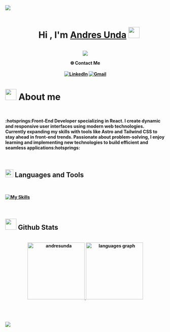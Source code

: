 <img src="https://user-images.githubusercontent.com/73097560/115834477-dbab4500-a447-11eb-908a-139a6edaec5c.gif">

<div>

<div id="user-content-toc">
  <ul align="center">
    <summary>
      <h1 style="display: inline-block" align="center"">
      <b>Hi , I'm 
      <a href="https://www.linkedin.com/in/andres-unda-armas-987640142" target="_blank">Andres Unda</a> 
      <img src="https://media.giphy.com/media/hvRJCLFzcasrR4ia7z/giphy.gif" width="35">
      </h1>
      </summary>
  </ul>
</div>
  
<p align="center">
  <a href="https://github.com/DenverCoder1/readme-typing-svg">
  <img src="https://readme-typing-svg.herokuapp.com?font=Time+New+Roman&color=cyan&size=25&center=true&vCenter=true&width=500&height=100&lines=Front+End+Developer">
</a>

</p>
</div>


<div align="center">
 🌐  Contact Me
</div>

<div align="center">
</br>
<a href="https://www.linkedin.com/in/andres-unda-armas-987640142" target="_blank"><img src="https://img.shields.io/badge/LinkedIn-0077B5?style=for-the-badge&logo=linkedin&logoColor=white" alt="LinkedIn"></a>
<a href="mailto:undadevcode@gmail.com" target="_blank"><img src="https://img.shields.io/badge/Gmail-D14836?style=for-the-badge&logo=gmail&logoColor=white" alt="Gmail"></a>
</div>


# <picture><img src = "https://github.com/7oSkaaa/7oSkaaa/blob/main/Images/about_me.gif?raw=true" width = 35px></picture><b> About me</b>

<br>

<p>:hotsprings:Front-End Developer specializing in React. I create dynamic and responsive user interfaces using modern web technologies. Currently expanding my skills with tools like Astro and Tailwind CSS to stay ahead in front-end trends. Passionate about problem-solving, I enjoy learning and implementing new technologies to build efficient and seamless applications:hotsprings:</p>

<br>


## <img src="https://media2.giphy.com/media/QssGEmpkyEOhBCb7e1/giphy.gif?cid=ecf05e47a0n3gi1bfqntqmob8g9aid1oyj2wr3ds3mg700bl&rid=giphy.gif" width ="25"><b> Languages and Tools</b>
<br>


[![My Skills](https://skillicons.dev/icons?i=js,html,css,react,laravel,figma,github,git,tailwind,mui,bootstrap,postman,php,mysql,vscode,angular,astro,nodejs,npm,bulma)](https://skillicons.dev)



<br>


## <img src="https://media.giphy.com/media/iY8CRBdQXODJSCERIr/giphy.gif" width="35"><b> Github Stats </b>
<br>

<div align="center">
  
<a href="https://github.com/andresunda">
  <img src="https://github-readme-stats.vercel.app/api?username=andresunda&hide_title=false&hide_rank=false&show_icons=true&include_all_commits=true&count_private=true&disable_animations=false&theme=github_dark&locale=en&hide_border=false" height="180" alt="andresunda"  />
  <img src="https://github-readme-stats.vercel.app/api/top-langs?username=andresunda&locale=en&hide_title=false&layout=compact&card_width=320&langs_count=8&theme=github_dark&hide_border=false" height="180" alt="languages graph"  />
  </br>
 <!--- <a href="https://git.io/streak-stats"><img src="https://github-readme-streak-stats.herokuapp.com?user=andresunda&theme=github-dark-blue&border_radius=6" alt="GitHub Streak" /></a>-->
</a>

</div>

<br>
<br>
<br>

<br>
<img src="https://user-images.githubusercontent.com/73097560/115834477-dbab4500-a447-11eb-908a-139a6edaec5c.gif">
<br>
